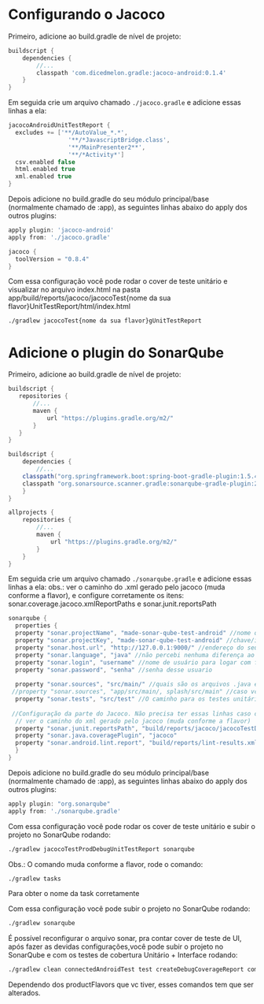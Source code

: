 
# Configurando o Jacoco
Primeiro, adicione ao build.gradle de nível de projeto:
```groovy
buildscript {
    dependencies {
        //...
        classpath 'com.dicedmelon.gradle:jacoco-android:0.1.4'
    }
}
```

Em seguida crie um arquivo chamado `./jacoco.gradle` e adicione essas linhas a ela:
```groovy
jacocoAndroidUnitTestReport {  
  excludes += ['**/AutoValue_*.*',  
                 '**/*JavascriptBridge.class',  
                 '**/MainPresenter2**',  
                 '**/*Activity*']  
  csv.enabled false  
  html.enabled true  
  xml.enabled true  
}
```

Depois adicione no build.gradle do seu módulo principal/base (normalmente chamado de :app), 
as seguintes linhas abaixo do apply dos outros plugins:

```groovy
apply plugin: 'jacoco-android'
apply from: './jacoco.gradle'

jacoco {  
  toolVersion = "0.8.4"  
}
```
Com essa configuração você pode rodar o cover de teste unitário e visualizar no arquivo index.html na pasta app/build/reports/jacoco/jacocoTest{nome da sua flavor}UnitTestReport/html/index.html
```bash
./gradlew jacocoTest{nome da sua flavor}gUnitTestReport 
```

# Adicione o plugin do SonarQube
 Primeiro, adicione ao build.gradle de nível de projeto:
 
 ```groovy
buildscript {
    repositories {
        //...
        maven {
            url "https://plugins.gradle.org/m2/"
        }
    }
}
 ```
```groovy
buildscript {
    dependencies {
        //...
    classpath("org.springframework.boot:spring-boot-gradle-plugin:1.5.4.RELEASE")  
	classpath "org.sonarsource.scanner.gradle:sonarqube-gradle-plugin:2.8"   
    }
}
```
```groovy
allprojects {
    repositories {
        //...
        maven {
            url "https://plugins.gradle.org/m2/"
        }
    }
}
```
Em seguida crie um arquivo chamado `./sonarqube.gradle` e adicione essas linhas a ela:
obs.: ver o caminho do .xml gerado pelo jacoco (muda conforme a flavor), e configure corretamente os itens: sonar.coverage.jacoco.xmlReportPaths e sonar.junit.reportsPath
```groovy
sonarqube {  
  properties {  
  property "sonar.projectName", "made-sonar-qube-test-android" //nome que será exibido no dashboard do SonarQube  
  property "sonar.projectKey", "made-sonar-qube-test-android" //chave/id único do projeto no dashboard do SonarQube  
  property "sonar.host.url", "http://127.0.0.1:9000/" //endereço do seu server do SonarQube  
  property "sonar.language", "java" //não percebi nenhuma diferença ao trocar para kotlin  
  property "sonar.login", "username" //nome de usuário para logar com funções de adm para poder subir os projetos e atualizações  
  property "sonar.password", "senha" //senha desse usuario  
  
  property "sonar.sources", "src/main/" //quais são os arquivos .java e .kt daonde o SonarQube vai tirar as métricas  
 //property "sonar.sources", "app/src/main/, splash/src/main" //caso vc tenha mais de um caminho (de outros módulos) para analisar  property "sonar.java.binaries", "build/tmp/kotlin-classes" //no caso do kotlin, é o caminho da onde o binários das classes javes são extraídos. Não sei pra q server ainda  
  property "sonar.tests", "src/test" //O caminho para os testes unitários. Mas não sei pra q server ainda já que os relatórios de cobertura são extraídos do jacoco  
  
 //Configuração da parte do Jacoco. Não precisa ter essas linhas caso o teste de coverage não for necessário // ver o caminho do xml gerado pelo jacoco (muda conforme a flavor)  property "sonar.coverage.jacoco.xmlReportPaths", "build/reports/jacoco/jacocoTestDebugUnitTestReport/jacocoTestDebugUnitTestReport.xml"  
  // ver o caminho do xml gerado pelo jacoco (muda conforme a flavor)  
  property "sonar.junit.reportsPath", "build/reports/jacoco/jacocoTestDebugUnitTestReport/"  
  property "sonar.java.coveragePlugin", "jacoco"  
  property "sonar.android.lint.report", "build/reports/lint-results.xml"  
  }  
}
```

Depois adicione no build.gradle do seu módulo principal/base (normalmente chamado de :app), 
as seguintes linhas abaixo do apply dos outros plugins:

```groovy
apply plugin: "org.sonarqube"
apply from: './sonarqube.gradle'
```
Com essa configuração você pode rodar os cover de teste unitário e subir o projeto no SonarQube rodando:
```bash
./gradlew jacocoTestProdDebugUnitTestReport sonarqube
```
Obs.: O comando muda conforme a flavor, rode o comando: 
```bash
./gradlew tasks
```
Para obter o nome da task corretamente


Com essa configuração você pode subir o projeto no SonarQube rodando:
```bash
./gradlew sonarqube
```

É possível reconfigurar o arquivo sonar, pra contar cover de teste de UI, após fazer as devidas configurações,você pode subir o projeto no SonarQube e com os testes de cobertura Unitário + Interface rodando:
```bash
./gradlew clean connectedAndroidTest test createDebugCoverageReport combinedTestReportDebug sonarqube
```

Dependendo dos productFlavors que vc tiver, esses comandos tem que ser alterados.